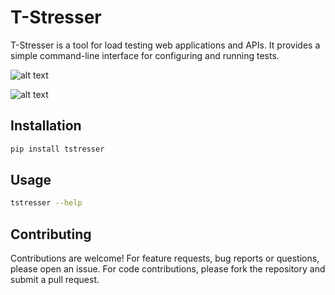 # T-Stresser

T-Stresser is a tool for load testing web applications and APIs. It provides a simple command-line interface for configuring and running tests.

![alt text](assets/image1.png)

![alt text](assets/image2.png)


## Installation

```bash
pip install tstresser
```

## Usage

```bash
tstresser --help
```

## Contributing

Contributions are welcome! For feature requests, bug reports or questions, please open an issue. For code contributions, please fork the repository and submit a pull request.
